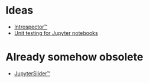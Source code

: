 # Ideas

* [Introspector™](introspector/README.md)
* [Unit testing for Jupyter notebooks](http://blog.snapdragon.cc/2016/01/02/unit-testing-for-jupyter-ipython-notebooks/)

# Already somehow obsolete

* [JupyterSlider™](slider/README.md)
